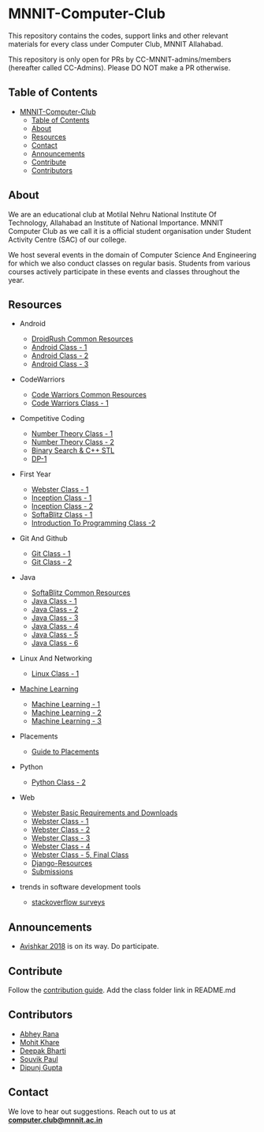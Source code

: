 <head>
    <meta property='og:image' content='{{site.url}}/{{page.image}}'/>
    <meta property='og:type' content='website' />
</head>

# MNNIT-Computer-Club

This repository contains the codes, support links and other relevant materials for every class under Computer Club, MNNIT Allahabad.

This repository is only open for PRs by CC-MNNIT-admins/members (hereafter called CC-Admins). Please DO NOT make a PR otherwise.


## Table of Contents

- [MNNIT-Computer-Club](#mnnit-computer-club)
  - [Table of Contents](#table-of-contents)
  - [About](#about)
  - [Resources](#resources)
  - [Contact](#contact)
  - [Announcements](#announcements)
  - [Contribute](#contribute)
  - [Contributors](#contributors)

## About

We are an educational club at Motilal Nehru National Institute Of Technology, Allahabad an Institute of National Importance. MNNIT Computer Club as we call it is a official student organisation under Student Activity Centre (SAC) of our college.

We host several events in the domain of Computer Science And Engineering for which we also conduct classes on regular basis. Students from various courses actively participate in these events and classes throughout the year.

## Resources

- Android
	- [DroidRush Common Resources](Android)
	- [Android Class - 1](Android/2018_08_19_Android-Class-1)
	- [Android Class - 2](Android/2018_08_21_Android-Class-2)
  - [Android Class - 3](Android/2018_08_28_Android-Class-3)
- CodeWarriors
	- [Code Warriors Common Resources](CodeWarriors)
	- [Code Warriors Class - 1](CodeWarriors/2018_08_15_CodeWarriors-1)
- Competitive Coding
	- [Number Theory Class - 1](Competitive_Coding/2018_08_11_Number-Theory-1)
	- [Number Theory Class - 2](Competitive_Coding/2018_08_13_Number-Theory-2)
	- [Binary Search & C++ STL](Competitive_Coding/2018_08_18_BinarySearch+STL)
	- [DP-1](Competitive_Coding/2018_10_07_DP-1)
- First Year
	- [Webster Class - 1](https://github.com/CC-MNNIT/2018-19-Classes/tree/master/FirstYear/2018_08_28_Web-First-Year-Class-1)
	- [Inception Class - 1](FirstYear/2018_08_31_First-Year-Inception-Class-1)
	- [Inception Class - 2](FirstYear/2018_09_02_First-Year-Inception-Class-2)
	- [SoftaBlitz Class - 1](FirstYear/2018_09_1_First-Year-SoftaBlitz-Class-1)
	- [Introduction To Programming Class -2](FirstYear/2018_10_09_Introduction-To-Programming-Class-2)
- Git And Github
	- [Git Class - 1](Git_Github/2018_03_07_Git-Class-1)
	- [Git Class - 2](Git_Github/2018_03_12_Git-Class-2)
- Java
	- [SoftaBlitz Common Resources](Java/Softablitz)
	- [Java Class - 1](Java/2018_08_12_Java-Class-1)
	- [Java Class - 2](Java/2018_08_14_Java-Class-2)
	- [Java Class - 3](Java/2018_08_16_Java-Class-3)
	- [Java Class - 4](Java/2018_08_29_Java-Class-4)
	- [Java Class - 5](Java/2018_08_31_Java-Class-5)
	- [Java Class - 6](Java/2018_09_02_Java-Class-6)
- Linux And Networking
	- [Linux Class - 1](Linux_Networking/2018_08_24_TuxWars-1)
- [Machine Learning](MachineLearning)
	- [Machine Learning - 1](MachineLearning/2018_08_20_Logical-Rhythm-1)
	- [Machine Learning - 2](MachineLearning/2018_08_22_Logical-Rhythm-2)
	- [Machine Learning - 3](MachineLearning/2018_08_27_Logical-Rhythm-3)
- Placements
	- [Guide to Placements](Placements)
- Python
	- [Python Class - 2](Python/2018_03_27_Python-Class-2)
- Web
	- [Webster Basic Requirements and Downloads](WebDev)
	- [Webster Class - 1](WebDev/2018_08_18_Web-Class-1)
	- [Webster Class - 2](WebDev/2018_08_19_Web-Class-2)
	- [Webster Class - 3](WebDev/2018_08_22_Web-Class-3)
	- [Webster Class - 4](WebDev/2018_09_01_Web-Class-4)
	- [Webster Class - 5, Final Class](WebDev/2018_09_02_Web-Class-5)
	- [Django-Resources](WebDev/Django-Resources)
	- [Submissions](WebDev/submissions)

- trends in software development tools
	- [stackoverflow surveys](trends)

## Announcements

* [Avishkar 2018](https://avishkar.mnnit.ac.in/) is on its way. Do participate.

## Contribute

Follow the [contribution guide](https://github.com/CC-MNNIT/2018-19-Classes/blob/master/.github/CONTRIBUTING.md). Add the class folder link in README.md

## Contributors

* [Abhey Rana](https://github.com/Abhey)
* [Mohit Khare](https://github.com/mkfeuhrer)
* [Deepak Bharti](https://github.com/dbads)
* [Souvik Paul](https://github.com/FLYSKY12)
* [Dipunj Gupta](https://github.com/packetChor)

## Contact

We love to hear out suggestions. Reach out to us at <strong>computer.club@mnnit.ac.in</strong>
